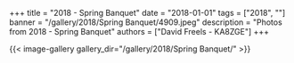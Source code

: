 +++
title = "2018 - Spring Banquet"
date = "2018-01-01"
tags = ["2018", ""]
banner = "/gallery/2018/Spring Banquet/4909.jpeg"
description = "Photos from 2018 - Spring Banquet"
authors = ["David Freels - KA8ZGE"]
+++

{{< image-gallery gallery_dir="/gallery/2018/Spring Banquet/" >}}
